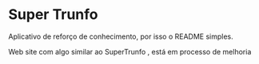 # Super Trunfo 

<p>
    Aplicativo de reforço de conhecimento, por isso o README simples.
</p>

<p>
    Web site com algo similar ao SuperTrunfo , está em processo de melhoria
</p>


